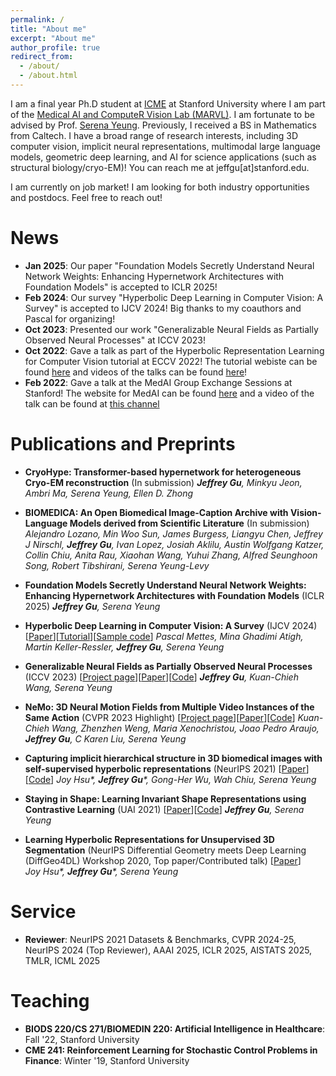 ```yaml
---
permalink: /
title: "About me"
excerpt: "About me"
author_profile: true
redirect_from: 
  - /about/
  - /about.html
---
```


I am a final year Ph.D student at [ICME](https://icme.stanford.edu/) at Stanford University where I am part of the [Medical AI and ComputeR Vision Lab (MARVL)](https://marvl.stanford.edu/index.html). I am fortunate to be advised by Prof. [Serena Yeung](https://ai.stanford.edu/~syyeung/). Previously, I received a BS in Mathematics from Caltech. I have a broad range of research interests, including 3D computer vision, implicit neural representations, multimodal large language models, geometric deep learning, and AI for science applications (such as structural biology/cryo-EM)! You can reach me at jeffgu[at]stanford.edu.

I am currently on job market! I am looking for both industry opportunities and postdocs. Feel free to reach out!

News
=====
- **Jan 2025**: Our paper "Foundation Models Secretly Understand Neural Network Weights: Enhancing Hypernetwork Architectures with Foundation Models" is accepted to ICLR 2025! 
- **Feb 2024**: Our survey "Hyperbolic Deep Learning in Computer Vision: A Survey" is accepted to IJCV 2024! Big thanks to my coauthors and Pascal for organizing!
- **Oct 2023**: Presented our work "Generalizable Neural Fields as Partially Observed Neural Processes" at ICCV 2023!
- **Oct 2022**: Gave a talk as part of the Hyperbolic Representation Learning for Computer Vision tutorial at ECCV 2022! The tutorial webiste can be found [here](https://sites.google.com/view/hyperbolic-tutorial-eccv22) and videos of the talks can be found [here](https://www.youtube.com/@hyperboliclearningforcv)! 
- **Feb 2022**: Gave a talk at the MedAI Group Exchange Sessions at Stanford! The website for MedAI can be found [here](https://stanford-medai.github.io/) and a video of the talk can be found at [this channel](https://www.youtube.com/@stanfordmedai) 

Publications and Preprints
=====

- **CryoHype: Transformer-based hypernetwork for heterogeneous Cryo-EM
reconstruction** (In submission)
  _**Jeffrey Gu**, Minkyu Jeon, Ambri Ma, Serena Yeung, Ellen D. Zhong_

- **BIOMEDICA: An Open Biomedical Image-Caption Archive with Vision-Language Models derived from Scientific Literature** (In submission)
  _Alejandro Lozano, Min Woo Sun, James Burgess, Liangyu Chen, Jeffrey J Nirschl, **Jeffrey Gu**, Ivan Lopez, Josiah Aklilu, Austin Wolfgang Katzer, Collin Chiu, Anita Rau, Xiaohan Wang, Yuhui Zhang, Alfred Seunghoon Song, Robert Tibshirani, Serena Yeung-Levy_

- **Foundation Models Secretly Understand Neural Network Weights: Enhancing Hypernetwork Architectures with Foundation Models** (ICLR 2025)
  _**Jeffrey Gu**, Serena Yeung_

- **Hyperbolic Deep Learning in Computer Vision: A Survey** (IJCV 2024) [[Paper](https://arxiv.org/pdf/2305.06611.pdf)][[Tutorial](https://sites.google.com/view/hyperbolic-tutorial-eccv22)][[Sample code](https://github.com/MinaGhadimiAtigh/hyperbolic_representation_learning)]
  _Pascal Mettes, Mina Ghadimi Atigh, Martin Keller-Ressler, **Jeffrey Gu**, Serena Yeung_

- **Generalizable Neural Fields as Partially Observed Neural Processes** (ICCV 2023) [[Project page](https://its-gucci.github.io/ponp/)][[Paper](https://arxiv.org/pdf/2309.06660.pdf)][[Code](https://github.com/its-gucci/partially-observed-neural-processes)]
  _**Jeffrey Gu**, Kuan-Chieh Wang, Serena Yeung_

- **NeMo: 3D Neural Motion Fields from Multiple Video Instances of the Same Action** (CVPR 2023 Highlight) [[Project page](https://sites.google.com/view/nemo-neural-motion-field/home)][[Paper](https://openaccess.thecvf.com/content/CVPR2023/html/Wang_NeMo_Learning_3D_Neural_Motion_Fields_From_Multiple_Video_Instances_CVPR_2023_paper.html)][[Code](https://github.com/wangkua1/nemo-cvpr2023)]
  _Kuan-Chieh Wang, Zhenzhen Weng, Maria Xenochristou, Joao Pedro Araujo, **Jeffrey Gu**, C Karen Liu, Serena Yeung_

- **Capturing implicit hierarchical structure in 3D biomedical images with self-supervised hyperbolic representations** (NeurIPS 2021) [[Paper](https://arxiv.org/abs/2012.01644)][[Code](https://github.com/its-gucci/capturing-implicit-hierarchical-structure)]
  _Joy Hsu*, **Jeffrey Gu***, Gong-Her Wu, Wah Chiu, Serena Yeung_

- **Staying in Shape: Learning Invariant Shape Representations using Contrastive Learning** (UAI 2021) [[Paper](https://arxiv.org/abs/2107.03552)][[Code](https://github.com/its-gucci/staying-in-shape)]
  _**Jeffrey Gu**, Serena Yeung_

- **Learning Hyperbolic Representations for Unsupervised 3D Segmentation** (NeurIPS Differential Geometry meets Deep Learning (DiffGeo4DL) Workshop 2020, Top paper/Contributed talk) [[Paper](https://drive.google.com/file/d/1tFQWg72zKmLCV0EOnIH9cqqp1F3OVa72/view)]   
  _Joy Hsu*, **Jeffrey Gu***, Serena Yeung_

Service
=====
- **Reviewer**: NeurIPS 2021 Datasets & Benchmarks, CVPR 2024-25, NeurIPS 2024 (Top Reviewer), AAAI 2025, ICLR 2025, AISTATS 2025, TMLR, ICML 2025

Teaching
=====
- **BIODS 220/CS 271/BIOMEDIN 220: Artificial Intelligence in Healthcare**: Fall '22, Stanford University
- **CME 241: Reinforcement Learning for Stochastic Control Problems in Finance**: Winter '19, Stanford University
